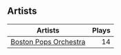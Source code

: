 ## Artists
Artists | Plays 
----- | -----: 
[Boston Pops Orchestra](/artists/boston-pops-orchestra-136372) | 14

